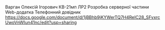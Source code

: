 Варган Олексій Ігорович КВ-21мп ЛР2 Розробка серверної частини Web-додатка Телефонний довідник
https://docs.google.com/document/d/1jBBhb9jKYWerTQ7H4ReIC28_SFvxrcUwoVnWIun41nc/edit?usp=sharing
